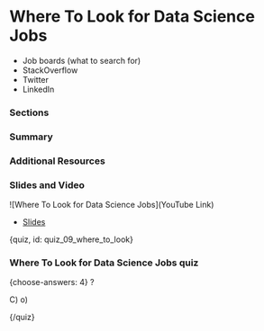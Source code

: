 # Where To Look for Data Science Jobs

- Job boards (what to search for) 
- StackOverflow
- Twitter
- LinkedIn


### Sections

### Summary

### Additional Resources



### Slides and Video

![Where To Look for Data Science Jobs](YouTube Link)

* [Slides](https://docs.google.com/presentation/d/1bOnA2S_dXQypd4CaGeFux-yQLwS9EzY9fPOqutPZJQg/edit?usp=sharing)


{quiz, id: quiz_09_where_to_look}

### Where To Look for Data Science Jobs quiz

{choose-answers: 4}
? 

C) 
o)

{/quiz}

